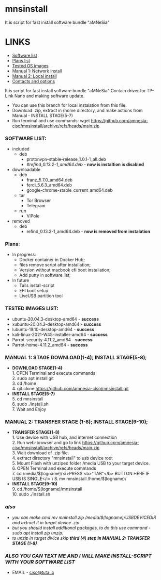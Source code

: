 # mnsinstall

It is script for fast install software bundle "aMNeSia"

# LINKS
- [Software list](#SLIST)
- [Plans list](#PLIST)
- [Tested OS images](#TLIST)
- [Manual 1: Network install](#MAN1)
- [Manual 2: Local install](#MAN2)
- [Contacts and options](#ALSO)

It is script for fast install software bundle "aMNeSia"
Contain driver for TP-Link Nano and making software update.
- You can use this branch for local instalation from this file.
- Download .zip, extract in /home directory, and make actions from Manual - INSTALL STAGE(5-7) 
- Run terminal and use commands: wget https://github.com/amnesia-ciso/mnsinstall/archive/refs/heads/main.zip
### <a name="SLIST"></a> SOFTWARE LIST:
- included 
     - deb
          - protonvpn-stable-release_1.0.1-1_all.deb 
          - <i>#refind_0.13.2-1_amd64.deb</i> - <b>now is instaltion is disabled</b>
- downloadable
   - deb
     - franz_5.7.0_amd64.deb
     - ferdi_5.6.3_amd64.deb
     - google-chrome-stable_current_amd64.deb
   - tar
     - Tor Browser
     - Telegram
   - run
     - VIPole
- removed 
     - deb
          - refind_0.13.2-1_amd64.deb - <b>now is removed from instalation</b>

### <a name="PLIST"></a> Plans:
* In progress:
     * Docker container in Docker Hub; 
     * files remove script after installation;  
     * Version without macbook efi boot installation;
     * Add putty in software list;
 * In future
     * Tails install-script
     * EFI boot setup
     * LiveUSB partition tool 
### <a name="TLIST"></a> TESTED IMAGES LIST:
- ubuntu-20.04.3-desktop-amd64 - <b>success</b>
- xubuntu-20.04.3-desktop-amd64 - <b>success</b>
- lubuntu-19.10-desktop-amd64 - <b>success</b>
- kali-linux-2021-W45-installer-amd64 - <b>success</b>
- Parrot-security-4.11.2_amd64 - <b>success</b>
- Parrot-home-4.11.2_amd64 - <b>success</b>
### <a name="MAN1"></a> MANUAL 1: STAGE DOWNLOAD(1-4); INSTALL STAGE(5-8);
- <b>DOWNLOAD STAGE(1-4)</b> \
      1. OPEN Terminal and execute commands \
      2. sudo apt install git \
      3. cd /home \
      4. git clone https://github.com/amnesia-ciso/mnsinstall.git 
-  <b>INSTALL STAGE(5-7)</b> \
      5. cd mnsinstall \
      6. sudo ./install.sh \
      7. Wait and Enjoy 
 ### <a name="MAN2"></a> MANUAL 2: TRANSFER STAGE (1-8); INSTALL STAGE(9-10);
- <b>TRANSFER STAGE(1-8)</b> \
      1. Use device with USB hub, and internet connection \
      2. Run web-browser and go to link https://github.com/amnesia-ciso/mnsinstall/archive/refs/heads/main.zip \
      3. Wait download of .zip file. \
      4. extract directory "mnsinstall" to usb device root \
      5. Mount Flash with unziped folder /media USB to your target device. \
      6. OPEN Terminal and execute commands \
      7. cd /media/$(logname)/<i>PRESS <b>"TAB"</b> BUTTON HERE IF USB IS SINGLE</i> \
      8. mv mnsinstall /home/$(logname)/ 
- <b>INSTALL STAGE(9-10)</b> \
      9. cd /home/$(logname)/mnsinstall \
      10. sudo ./install.sh 

### <a name="ALSO"> <i>also</i>
- <i>you can make cmd mv mninstall.zip /media/$(logname)/USBDEVICEDIR and extract it in target device .zip  </i>
- <i>but you should install additional packages, to do this use command - sudo apt install zip unzip.  </i>
- <i>to unzip in target divice skip <b>third (4) step in MANUAL 2: TRANSFER STAGE (1-8)</b>   </i>
### <i>ALSO YOU CAN TEXT ME AND I WILL MAKE INSTALL-SCRIPT WITH YOUR SOFTWARE LIST</i>
 - EMAIL - ciso@tuta.io

